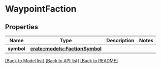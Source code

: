 # WaypointFaction

## Properties

Name | Type | Description | Notes
------------ | ------------- | ------------- | -------------
**symbol** | [**crate::models::FactionSymbol**](FactionSymbol.md) |  | 

[[Back to Model list]](../README.md#documentation-for-models) [[Back to API list]](../README.md#documentation-for-api-endpoints) [[Back to README]](../README.md)


